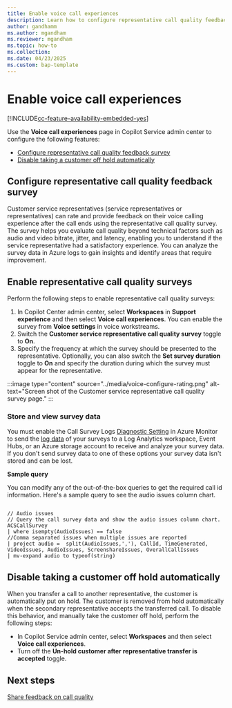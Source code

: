 ```yaml
---
title: Enable voice call experiences
description: Learn how to configure representative call quality feedback and automatically remove a customer from hold.
author: gandhamm
ms.author: mgandham
ms.reviewer: mgandham
ms.topic: how-to
ms.collection: 
ms.date: 04/23/2025
ms.custom: bap-template 
---
```


# Enable voice call experiences

[!INCLUDE[cc-feature-availability-embedded-yes](../../includes/cc-feature-availability-embedded-yes.md)]

Use the **Voice call experiences** page in Copilot Service admin center to configure the following features:

- [Configure representative call quality feedback survey](#configure-representative-call-quality-feedback-survey)
- [Disable taking a customer off hold automatically](#disable-taking-a-customer-off-hold-automatically)

## Configure representative call quality feedback survey 

Customer service representatives (service representatives or representatives) can rate and provide feedback on their voice calling experience after the call ends using the representative call quality survey. The survey helps you evaluate call quality beyond technical factors such as audio and video bitrate, jitter, and latency, enabling you to understand if the service representative had a satisfactory experience. You can analyze the survey data in Azure logs to gain insights and identify areas that require improvement.

## Enable representative call quality surveys

Perform the following steps to enable representative call quality surveys:

1. In Copilot Center admin center, select **Workspaces** in **Support experience** and then select **Voice call experiences**. You can enable the survey from **Voice settings** in voice workstreams. 
3. Switch the **Customer service representative call quality survey** toggle to **On**.
4. Specify the frequency at which the survey should be presented to the representative. Optionally, you can also switch the **Set survey duration** toggle to **On** and specify the duration during which the survey must appear for the representative.

 :::image type="content" source="../media/voice-configure-rating.png" alt-text="Screen shot of the Customer service representative call quality survey page." :::

### Store and view survey data

You must enable the Call Survey Logs [Diagnostic Setting](/azure/communication-services/concepts/analytics/enable-logging) in Azure Monitor to send the [log data](/azure/communication-services/concepts/analytics/logs/end-of-call-survey-logs) of your surveys to a Log Analytics workspace, Event Hubs, or an Azure storage account to receive and analyze your survey data. If you don't send survey data to one of these options your survey data isn't stored and can be lost.

**Sample query**

You can modify any of the out-of-the-box queries to get the required call id information. Here's a sample query to see the audio issues column chart.

```

// Audio issues 
// Query the call survey data and show the audio issues column chart. 
ACSCallSurvey
| where isempty(AudioIssues) == false
//Comma separated issues when multiple issues are reported
| project audio =  split(AudioIssues,','), CallId, TimeGenerated, VideoIssues, AudioIssues, ScreenshareIssues, OverallCallIssues
| mv-expand audio to typeof(string)

```

## Disable taking a customer off hold automatically

When you transfer a call to another representative, the customer is automatically put on hold. The customer is removed from hold automatically when the secondary representative accepts the transferred call. To disable this behavior, and manually take the customer off hold, perform the following steps:
- In Copilot Service admin center, select **Workspaces** and then select **Voice call experiences**.
- Turn off the **Un-hold customer after representative transfer is accepted** toggle. 

## Next steps

[Share feedback on call quality](/dynamics365/contact-center/use/voice-channel-agent-experience#share-feedback-on-call-quality)  
